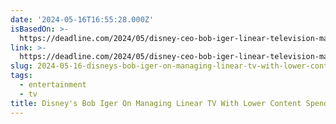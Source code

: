 ```yaml
---
date: '2024-05-16T16:55:28.000Z'
isBasedOn: >-
  https://deadline.com/2024/05/disney-ceo-bob-iger-linear-television-managed-lower-content-spend-1235917118/
link: >-
  https://deadline.com/2024/05/disney-ceo-bob-iger-linear-television-managed-lower-content-spend-1235917118/
slug: 2024-05-16-disneys-bob-iger-on-managing-linear-tv-with-lower-content-spend
tags:
  - entertainment
  - tv
title: Disney's Bob Iger On Managing Linear TV With Lower Content Spend
---
```

 
